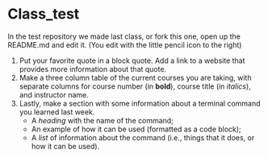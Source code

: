 # Class_test
 
In the test repository we made last class, or fork this one, open up the README.md and edit it. (You edit with the little pencil icon to the right) 

1. Put your favorite quote in a block quote. Add a link to a website that provides more information about that quote. 
2. Make a three column table of the current courses you are taking, with separate columns for course number (in __bold__), course title (in _italics_), and instructor name.
3. Lastly, make a section with some information about a terminal command you learned last week.
     + A _heading_ with the name of the command;
     + An example of how it can be used (formatted as a code block);
     + A _list_ of information about the command (i.e., things that it does, or how it can be used).
